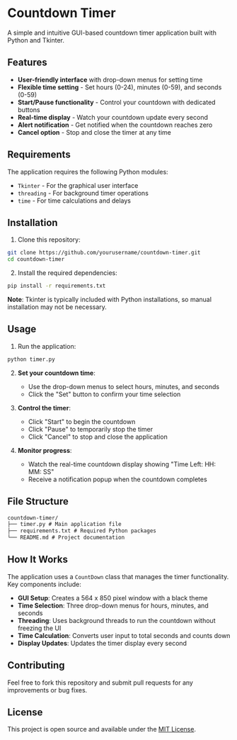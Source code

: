 # Countdown Timer

A simple and intuitive GUI-based countdown timer application built with Python and Tkinter.

## Features

- **User-friendly interface** with drop-down menus for setting time
- **Flexible time setting** - Set hours (0-24), minutes (0-59), and seconds (0-59)
- **Start/Pause functionality** - Control your countdown with dedicated buttons
- **Real-time display** - Watch your countdown update every second
- **Alert notification** - Get notified when the countdown reaches zero
- **Cancel option** - Stop and close the timer at any time

## Requirements

The application requires the following Python modules:

- `Tkinter` - For the graphical user interface
- `threading` - For background timer operations
- `time` - For time calculations and delays

## Installation

1. Clone this repository:
```bash
git clone https://github.com/yourusername/countdown-timer.git
cd countdown-timer
```

2. Install the required dependencies:
```bash
pip install -r requirements.txt
```

**Note**: Tkinter is typically included with Python installations, so manual installation may not be necessary.

## Usage

1. Run the application:
```bash
python timer.py
```

2. **Set your countdown time**:
   - Use the drop-down menus to select hours, minutes, and seconds
   - Click the "Set" button to confirm your time selection

3. **Control the timer**:
   - Click "Start" to begin the countdown
   - Click "Pause" to temporarily stop the timer
   - Click "Cancel" to stop and close the application

4. **Monitor progress**:
   - Watch the real-time countdown display showing "Time Left: HH: MM: SS"
   - Receive a notification popup when the countdown completes

## File Structure
```txt
countdown-timer/
├── timer.py # Main application file
├── requirements.txt # Required Python packages
└── README.md # Project documentation
```


## How It Works

The application uses a `CountDown` class that manages the timer functionality. Key components include:

- **GUI Setup**: Creates a 564 x 850 pixel window with a black theme
- **Time Selection**: Three drop-down menus for hours, minutes, and seconds
- **Threading**: Uses background threads to run the countdown without freezing the UI
- **Time Calculation**: Converts user input to total seconds and counts down
- **Display Updates**: Updates the timer display every second

## Contributing

Feel free to fork this repository and submit pull requests for any improvements or bug fixes.

## License

This project is open source and available under the [MIT License](LICENSE).
